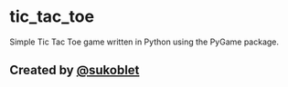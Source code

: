 # tic_tac_toe
 Simple Tic Tac Toe game written in Python using the PyGame package.
 
## Created by [@sukoblet](https://github.com/sukoblet)
